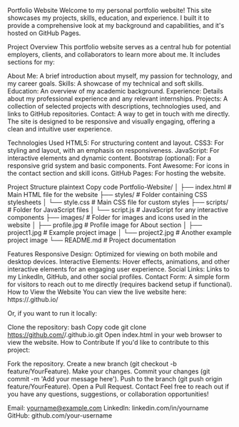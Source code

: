Portfolio Website
Welcome to my personal portfolio website! This site showcases my projects, skills, education, and experience. I built it to provide a comprehensive look at my background and capabilities, and it's hosted on GitHub Pages.

Project Overview
This portfolio website serves as a central hub for potential employers, clients, and collaborators to learn more about me. It includes sections for my:

About Me: A brief introduction about myself, my passion for technology, and my career goals.
Skills: A showcase of my technical and soft skills.
Education: An overview of my academic background.
Experience: Details about my professional experience and any relevant internships.
Projects: A collection of selected projects with descriptions, technologies used, and links to GitHub repositories.
Contact: A way to get in touch with me directly.
The site is designed to be responsive and visually engaging, offering a clean and intuitive user experience.

Technologies Used
HTML5: For structuring content and layout.
CSS3: For styling and layout, with an emphasis on responsiveness.
JavaScript: For interactive elements and dynamic content.
Bootstrap (optional): For a responsive grid system and basic components.
Font Awesome: For icons in the contact section and skill icons.
GitHub Pages: For hosting the website.

Project Structure
plaintext
Copy code
Portfolio-Website/
│
├── index.html           # Main HTML file for the website
├── styles/              # Folder containing CSS stylesheets
│   └── style.css        # Main CSS file for custom styles
├── scripts/             # Folder for JavaScript files
│   └── script.js        # JavaScript for any interactive components
├── images/              # Folder for images and icons used in the website
│   ├── profile.jpg      # Profile image for About section
│   ├── project1.jpg     # Example project image
│   └── project2.jpg     # Another example project image
└── README.md            # Project documentation

Features
Responsive Design: Optimized for viewing on both mobile and desktop devices.
Interactive Elements: Hover effects, animations, and other interactive elements for an engaging user experience.
Social Links: Links to my LinkedIn, GitHub, and other social profiles.
Contact Form: A simple form for visitors to reach out to me directly (requires backend setup if functional).
How to View the Website
You can view the live website here: https://<Coffin007>.github.io/

Or, if you want to run it locally:

Clone the repository:
bash
Copy code
git clone https://github.com/<Coffin007>/<Coffin007>.github.io.git
Open index.html in your web browser to view the website.
How to Contribute
If you'd like to contribute to this project:

Fork the repository.
Create a new branch (git checkout -b feature/YourFeature).
Make your changes.
Commit your changes (git commit -m 'Add your message here').
Push to the branch (git push origin feature/YourFeature).
Open a Pull Request.
Contact
Feel free to reach out if you have any questions, suggestions, or collaboration opportunities!

Email: yourname@example.com
LinkedIn: linkedin.com/in/yourname
GitHub: github.com/your-username
